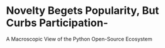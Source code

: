 # Novelty Begets Popularity, But Curbs Participation-
A Macroscopic View of the Python Open-Source Ecosystem
